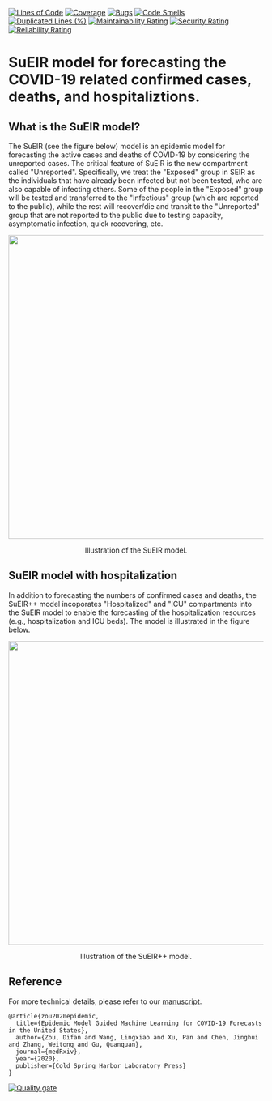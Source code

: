 
[![Lines of Code](https://sonar.sampozki.fi/api/project_badges/measure?project=projektikurssi&metric=ncloc&token=sqb_04353d44a4cd7097433cc4a3af368d75be8becda)](https://sonar.sampozki.fi/dashboard?id=projektikurssi)
[![Coverage](https://sonar.sampozki.fi/api/project_badges/measure?project=projektikurssi&metric=coverage&token=sqb_04353d44a4cd7097433cc4a3af368d75be8becda)](https://sonar.sampozki.fi/dashboard?id=projektikurssi)
[![Bugs](https://sonar.sampozki.fi/api/project_badges/measure?project=projektikurssi&metric=bugs&token=sqb_04353d44a4cd7097433cc4a3af368d75be8becda)](https://sonar.sampozki.fi/dashboard?id=projektikurssi)
[![Code Smells](https://sonar.sampozki.fi/api/project_badges/measure?project=projektikurssi&metric=code_smells&token=sqb_04353d44a4cd7097433cc4a3af368d75be8becda)](https://sonar.sampozki.fi/dashboard?id=projektikurssi)
[![Duplicated Lines (%)](https://sonar.sampozki.fi/api/project_badges/measure?project=projektikurssi&metric=duplicated_lines_density&token=sqb_04353d44a4cd7097433cc4a3af368d75be8becda)](https://sonar.sampozki.fi/dashboard?id=projektikurssi)
[![Maintainability Rating](https://sonar.sampozki.fi/api/project_badges/measure?project=projektikurssi&metric=sqale_rating&token=sqb_04353d44a4cd7097433cc4a3af368d75be8becda)](https://sonar.sampozki.fi/dashboard?id=projektikurssi)
[![Security Rating](https://sonar.sampozki.fi/api/project_badges/measure?project=projektikurssi&metric=security_rating&token=sqb_04353d44a4cd7097433cc4a3af368d75be8becda)](https://sonar.sampozki.fi/dashboard?id=projektikurssi)
[![Reliability Rating](https://sonar.sampozki.fi/api/project_badges/measure?project=projektikurssi&metric=reliability_rating&token=sqb_04353d44a4cd7097433cc4a3af368d75be8becda)](https://sonar.sampozki.fi/dashboard?id=projektikurssi)


# SuEIR model for forecasting the COVID-19 related confirmed cases, deaths, and hospitaliztions.

## What is the SuEIR model?

The SuEIR (see the figure below) model is an epidemic model for forecasting the active cases and deaths of COVID-19 by considering the unreported cases. The critical feature of SuEIR is the new compartment called "Unreported". Specifically,  we  treat  the  "Exposed"  group  in SEIR as the individuals that have already been infected  but  not  been tested,  who  are  also  capable  of infecting  others. Some of the people in the "Exposed" group will be tested and transferred to the "Infectious" group (which  are  reported  to  the  public), while  the  rest  will  recover/die  and  transit  to  the   "Unreported"  group that  are not reported to the public due to testing capacity, asymptomatic infection,  quick recovering, etc.

<p align="center">
    <img src="images/sueir.png" width="600"\>
</p>
<p align="center">
Illustration of the SuEIR model.
</p>


## SuEIR model with hospitalization
In addition to forecasting the numbers of confirmed cases and deaths, the SuEIR++ model incoporates "Hospitalized" and "ICU" compartments into the SuEIR model to enable the forecasting of the hospitalization resources (e.g., hospitalization and ICU beds). The model is illustrated in the figure below.

<p align="center">
    <img src="images/sueir_hospital.png" width="600"\>
</p>
<p align="center">
Illustration of the SuEIR++ model.
</p>




## Reference
For more technical details, please refer to our [manuscript](https://www.medrxiv.org/content/10.1101/2020.05.24.20111989v1.full.pdf).
```
@article{zou2020epidemic,
  title={Epidemic Model Guided Machine Learning for COVID-19 Forecasts in the United States},
  author={Zou, Difan and Wang, Lingxiao and Xu, Pan and Chen, Jinghui and Zhang, Weitong and Gu, Quanquan},
  journal={medRxiv},
  year={2020},
  publisher={Cold Spring Harbor Laboratory Press}
}
```

[![Quality gate](https://sonar.sampozki.fi/api/project_badges/quality_gate?project=projektikurssi&token=sqb_04353d44a4cd7097433cc4a3af368d75be8becda)](https://sonar.sampozki.fi/dashboard?id=projektikurssi)


